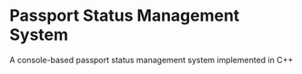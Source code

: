 # Passport Status Management System
A console-based passport status management system implemented in C++
